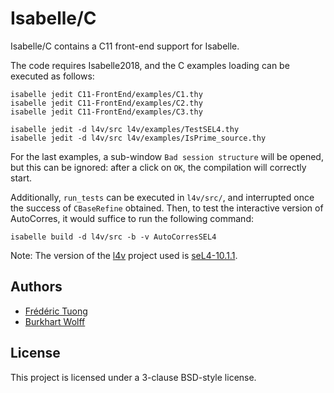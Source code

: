 # Isabelle/C

Isabelle/C contains a C11 front-end support for Isabelle.

The code requires Isabelle2018, and the C examples loading can be executed as
follows:

```console
isabelle jedit C11-FrontEnd/examples/C1.thy
isabelle jedit C11-FrontEnd/examples/C2.thy
isabelle jedit C11-FrontEnd/examples/C3.thy
```

```console
isabelle jedit -d l4v/src l4v/examples/TestSEL4.thy
isabelle jedit -d l4v/src l4v/examples/IsPrime_source.thy
```

For the last examples, a sub-window ``Bad session structure`` will be opened,
but this can be ignored: after a click on ``OK``, the compilation will
correctly start.

Additionally, ``run_tests`` can be executed in ``l4v/src/``, and interrupted
once the success of ``CBaseRefine`` obtained. Then, to test the interactive
version of AutoCorres, it would suffice to run the following command:
```console
isabelle build -d l4v/src -b -v AutoCorresSEL4
```

Note: The version of the [l4v](https://github.com/seL4/l4v/) project used is
[seL4-10.1.1](https://github.com/seL4/l4v/releases/tag/seL4-10.1.1).

## Authors
* [Frédéric Tuong](https://www.lri.fr/~ftuong/)
* [Burkhart Wolff](https://www.lri.fr/~wolff/)

## License
This project is licensed under a 3-clause BSD-style license.
